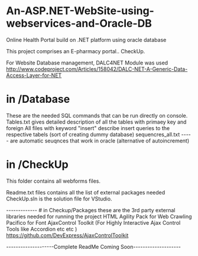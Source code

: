 # An-ASP.NET-WebSite-using-webservices-and-Oracle-DB
Online Health Portal build on .NET platform using oracle database

This project comprises an E-pharmacy portal.. CheckUp.

For Website Database management, DALC4NET Module was used
http://www.codeproject.com/Articles/158042/DALC-NET-A-Generic-Data-Access-Layer-for-NET

# in /Database
These are the needed SQL commands that can be run directly on console.
Tables.txt gives detailed description of all the tables with primaey key and foreign
All files with keyword "insert" describe insert queries to the respective tabels (sort of creating dummy database)
sequencres_all.txt ----- are automatic seuqnces that work in oracle (alternative of autoincrement)

# in /CheckUp
This folder contains all webforms files.

Readme.txt files contains all the list of external packages needed
CheckUp.sln is the solution file for VStudio.

------------- # in Checkup/Packages 
these are the 3rd party external libraries needed for running the project
HTML Agility Pack for Web Crawling
Pacifico for Font
AjaxControl Toolkit (For Highly Interactive Ajax Control Tools like Accordion etc etc ) https://github.com/DevExpress/AjaxControlToolkit



--------------------Complete ReadMe Coming Soon--------------------
